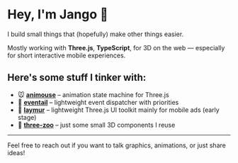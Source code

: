 # Hey, I'm Jango 👋

I build small things that (hopefully) make other things easier.

Mostly working with **Three.js**, **TypeScript**, for 3D on the web — especially for short interactive mobile experiences.

## Here's some stuff I tinker with:

- 🐭 **[animouse](https://github.com/jango-git/animouse)** – animation state machine for Three.js
- 🎯 **[eventail](https://github.com/jango-git/eventail)** – lightweight event dispatcher with priorities
- 📱 **[laymur](https://github.com/jango-git/laymur)** – lightweight Three.js UI toolkit mainly for mobile ads (early stage)
- 🧩 **[three-zoo](https://github.com/jango-git/three-zoo)** – just some small 3D components I reuse

---

Feel free to reach out if you want to talk graphics, animations, or just share ideas!
